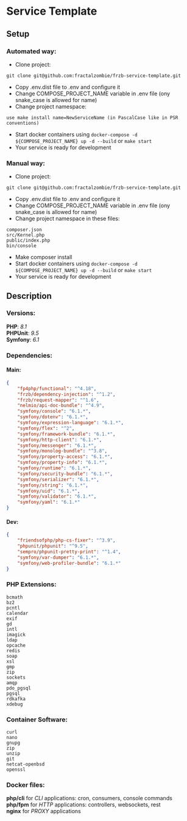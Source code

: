 # Service Template

## Setup

### Automated way:
* Clone project:
```shell
git clone git@github.com:fractalzombie/frzb-service-template.git
```
* Copy .env.dist file to .env and configure it
* Change COMPOSE_PROJECT_NAME variable in .env file (ony snake_case is allowed for name)
* Change project namespace:
```shell
use make install name=NewServiceName (in PascalCase like in PSR conventions)
```
* Start docker containers using `docker-compose -d ${COMPOSE_PROJECT_NAME} up -d --build` or `make start`
* Your service is ready for development

### Manual way:
* Clone project:
```shell
git clone git@github.com:fractalzombie/frzb-service-template.git
```
* Copy .env.dist file to .env and configure it
* Change COMPOSE_PROJECT_NAME variable in .env file (ony snake_case is allowed for name)
* Change project namespace in these files:
```shell
composer.json
src/Kernel.php
public/index.php
bin/console
```
* Make composer install
* Start docker containers using `docker-compose -d ${COMPOSE_PROJECT_NAME} up -d --build` or `make start`
* Your service is ready for development

## Description

### Versions:
**PHP**: _8.1_ \
**PHPUnit**: _9.5_ \
**Symfony**: _6.1_

### Dependencies:

#### Main:
```json
{
    "fp4php/functional": "^4.18",
    "frzb/dependency-injection": "^1.2",
    "frzb/request-mapper": "^1.6",
    "nelmio/api-doc-bundle": "^4.9",
    "symfony/console": "6.1.*",
    "symfony/dotenv": "6.1.*",
    "symfony/expression-language": "6.1.*",
    "symfony/flex": "^2",
    "symfony/framework-bundle": "6.1.*",
    "symfony/http-client": "6.1.*",
    "symfony/messenger": "6.1.*",
    "symfony/monolog-bundle": "^3.8",
    "symfony/property-access": "6.1.*",
    "symfony/property-info": "6.1.*",
    "symfony/runtime": "6.1.*",
    "symfony/security-bundle": "6.1.*",
    "symfony/serializer": "6.1.*",
    "symfony/string": "6.1.*",
    "symfony/uid": "6.1.*",
    "symfony/validator": "6.1.*",
    "symfony/yaml": "6.1.*"
}
```

#### Dev:
```json
{
    "friendsofphp/php-cs-fixer": "^3.9",
    "phpunit/phpunit": "^9.5",
    "sempro/phpunit-pretty-print": "^1.4",
    "symfony/var-dumper": "6.1.*",
    "symfony/web-profiler-bundle": "6.1.*"
}
```

### PHP Extensions:
```shell
bcmath
bz2
pcntl
calendar
exif
gd
intl
imagick
ldap
opcache
redis
soap
xsl
gmp
zip
sockets
amqp
pdo_pgsql
pgsql
rdkafka
xdebug
```

### Container Software:
```shell
curl
nano
gnupg
zip
unzip
git
netcat-openbsd
openssl
```

### Docker files:
**php/cli** for _CLI_ applications: cron, consumers, console commands \
**php/fpm** for _HTTP_ applications: controllers, websockets, rest \
**nginx** for _PROXY_ applications
